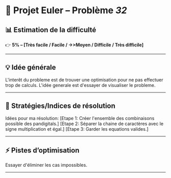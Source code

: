 # 📘 Projet Euler – Problème *32*  

## 📊 Estimation de la difficulté  
👉 **5% – [Très facile / Facile / ->>Moyen / Difficile / Très difficile]**  

---

## 💡 Idée générale  
L'interêt du probleme est de trouver une optimisation pour ne pas effectuer trop de calculs.
L'idée generale est d'essayer de visualiser le probleme.

---
## 🚀 Stratégies/Indices de résolution 
Idées pour ma résolution:
[Etape 1: Créer l'ensemble des combinaisons possible des pandigitals.]
[Etape 2: Séparer la chaine de caractères avec le signe multiplication et égal.]
[Etape 3: Garder les equations valides.] 

---

## ⚡ Pistes d’optimisation  
Essayer d'éliminer les cas impossibles.

---
